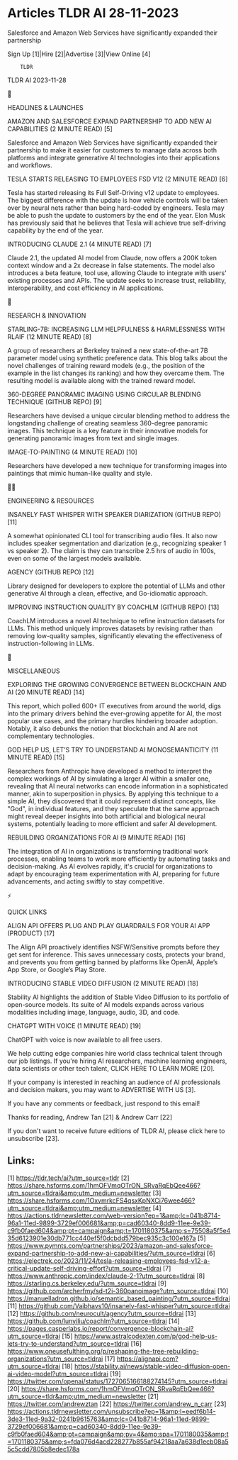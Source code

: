 # Articles TLDR AI 28-11-2023

Salesforce and Amazon Web Services have significantly expanded their
partnership  

Sign Up [1]|Hire [2]|Advertise [3]|View Online [4] 

		TLDR 

TLDR AI 2023-11-28

🚀 

HEADLINES & LAUNCHES

 AMAZON AND SALESFORCE EXPAND PARTNERSHIP TO ADD NEW AI CAPABILITIES
(2 MINUTE READ) [5] 

 Salesforce and Amazon Web Services have significantly expanded their
partnership to make it easier for customers to manage data across both
platforms and integrate generative AI technologies into their
applications and workflows. 

 TESLA STARTS RELEASING TO EMPLOYEES FSD V12 (2 MINUTE READ) [6] 

 Tesla has started releasing its Full Self-Driving v12 update to
employees. The biggest difference with the update is how vehicle
controls will be taken over by neural nets rather than being
hard-coded by engineers. Tesla may be able to push the update to
customers by the end of the year. Elon Musk has previously said that
he believes that Tesla will achieve true self-driving capability by
the end of the year. 

 INTRODUCING CLAUDE 2.1 (4 MINUTE READ) [7] 

 Claude 2.1, the updated AI model from Claude, now offers a 200K token
context window and a 2x decrease in false statements. The model also
introduces a beta feature, tool use, allowing Claude to integrate with
users' existing processes and APIs. The update seeks to increase
trust, reliability, interoperability, and cost efficiency in AI
applications. 

🧠 

RESEARCH & INNOVATION

 STARLING-7B: INCREASING LLM HELPFULNESS & HARMLESSNESS WITH RLAIF (12
MINUTE READ) [8] 

 A group of researchers at Berkeley trained a new state-of-the-art 7B
parameter model using synthetic preference data. This blog talks about
the novel challenges of training reward models (e.g., the position of
the example in the list changes its ranking) and how they overcame
them. The resulting model is available along with the trained reward
model. 

 360-DEGREE PANORAMIC IMAGING USING CIRCULAR BLENDING TECHNIQUE
(GITHUB REPO) [9] 

 Researchers have devised a unique circular blending method to address
the longstanding challenge of creating seamless 360-degree panoramic
images. This technique is a key feature in their innovative models for
generating panoramic images from text and single images. 

 IMAGE-TO-PAINTING (4 MINUTE READ) [10] 

 Researchers have developed a new technique for transforming images
into paintings that mimic human-like quality and style. 

🧑‍💻 

ENGINEERING & RESOURCES

 INSANELY FAST WHISPER WITH SPEAKER DIARIZATION (GITHUB REPO) [11] 

 A somewhat opinionated CLI tool for transcribing audio files. It also
now includes speaker segmentation and diarization (e.g., recognizing
speaker 1 vs speaker 2). The claim is they can transcribe 2.5 hrs of
audio in 100s, even on some of the largest models available. 

 AGENCY (GITHUB REPO) [12] 

 Library designed for developers to explore the potential of LLMs and
other generative AI through a clean, effective, and Go-idiomatic
approach. 

 IMPROVING INSTRUCTION QUALITY BY COACHLM (GITHUB REPO) [13] 

 CoachLM introduces a novel AI technique to refine instruction
datasets for LLMs. This method uniquely improves datasets by revising
rather than removing low-quality samples, significantly elevating the
effectiveness of instruction-following in LLMs. 

🎁 

MISCELLANEOUS

 EXPLORING THE GROWING CONVERGENCE BETWEEN BLOCKCHAIN AND AI (20
MINUTE READ) [14] 

 This report, which polled 600+ IT executives from around the world,
digs into the primary drivers behind the ever-growing appetite for AI,
the most popular use cases, and the primary hurdles hindering broader
adoption. Notably, it also debunks the notion that blockchain and AI
are not complementary technologies. 

 GOD HELP US, LET’S TRY TO UNDERSTAND AI MONOSEMANTICITY (11 MINUTE
READ) [15] 

 Researchers from Anthropic have developed a method to interpret the
complex workings of AI by simulating a larger AI within a smaller one,
revealing that AI neural networks can encode information in a
sophisticated manner, akin to superposition in physics. By applying
this technique to a simple AI, they discovered that it could represent
distinct concepts, like "God", in individual features, and they
speculate that the same approach might reveal deeper insights into
both artificial and biological neural systems, potentially leading to
more efficient and safer AI development. 

 REBUILDING ORGANIZATIONS FOR AI (9 MINUTE READ) [16] 

 The integration of AI in organizations is transforming traditional
work processes, enabling teams to work more efficiently by automating
tasks and decision-making. As AI evolves rapidly, it's crucial for
organizations to adapt by encouraging team experimentation with AI,
preparing for future advancements, and acting swiftly to stay
competitive. 

⚡ 

QUICK LINKS

 ALIGN API OFFERS PLUG AND PLAY GUARDRAILS FOR YOUR AI APP (PRODUCT)
[17] 

 The Align API proactively identifies NSFW/Sensitive prompts before
they get sent for inference. This saves unnecessary costs, protects
your brand, and prevents you from getting banned by platforms like
OpenAI, Apple’s App Store, or Google’s Play Store. 

 INTRODUCING STABLE VIDEO DIFFUSION (2 MINUTE READ) [18] 

 Stability AI highlights the addition of Stable Video Diffusion to its
portfolio of open-source models. Its suite of AI models expands across
various modalities including image, language, audio, 3D, and code. 

 CHATGPT WITH VOICE (1 MINUTE READ) [19] 

 ChatGPT with voice is now available to all free users. 

 We help cutting edge companies hire world class technical talent
through our job listings. If you're hiring AI researchers, machine
learning engineers, data scientists or other tech talent, CLICK HERE
TO LEARN MORE [20]. 

If your company is interested in reaching an audience of AI
professionals and decision makers, you may want to ADVERTISE WITH US
[3]. 

If you have any comments or feedback, just respond to this email! 

Thanks for reading, 
Andrew Tan [21] & Andrew Carr [22] 

If you don't want to receive future editions of TLDR AI, please click
here to unsubscribe [23]. 

 

Links:
------
[1] https://tldr.tech/ai?utm_source=tldr
[2] https://share.hsforms.com/1hmOFVmqOTrON_SRvaRqEbQee466?utm_source=tldrai&amp;utm_medium=newsletter
[3] https://share.hsforms.com/1OxvmrkcFS4qsxKpNXCi76wee466?utm_source=tldrai&amp;utm_medium=newsletter
[4] https://actions.tldrnewsletter.com/web-version?ep=1&amp;lc=041b8714-96a1-11ed-9899-3729ef006681&amp;p=cad60340-8dd9-11ee-9e39-c9fb0faed604&amp;pt=campaign&amp;t=1701180375&amp;s=75508a5f5e435d6123901e30db771cc440ef5f0dcbdd579bec935c3c100e167a
[5] https://www.pymnts.com/partnerships/2023/amazon-and-salesforce-expand-partnership-to-add-new-ai-capabilities/?utm_source=tldrai
[6] https://electrek.co/2023/11/24/tesla-releasing-employees-fsd-v12-a-critical-update-self-driving-effort?utm_source=tldrai
[7] https://www.anthropic.com/index/claude-2-1?utm_source=tldrai
[8] https://starling.cs.berkeley.edu/?utm_source=tldrai
[9] https://github.com/archerfmy/sd-t2i-360panoimage?utm_source=tldrai
[10] https://manuelladron.github.io/semantic_based_painting/?utm_source=tldrai
[11] https://github.com/Vaibhavs10/insanely-fast-whisper?utm_source=tldrai
[12] https://github.com/neurocult/agency?utm_source=tldrai
[13] https://github.com/lunyiliu/coachlm?utm_source=tldrai
[14] https://pages.casperlabs.io/report/convergence-blockchain-ai?utm_source=tldrai
[15] https://www.astralcodexten.com/p/god-help-us-lets-try-to-understand?utm_source=tldrai
[16] https://www.oneusefulthing.org/p/reshaping-the-tree-rebuilding-organizations?utm_source=tldrai
[17] https://alignapi.com?utm_source=tldrai
[18] https://stability.ai/news/stable-video-diffusion-open-ai-video-model?utm_source=tldrai
[19] https://twitter.com/openai/status/1727065166188274145?utm_source=tldrai
[20] https://share.hsforms.com/1hmOFVmqOTrON_SRvaRqEbQee466?utm_source=tldr&amp;utm_medium=newsletter
[21] https://twitter.com/andrewztan
[22] https://twitter.com/andrew_n_carr
[23] https://actions.tldrnewsletter.com/unsubscribe?ep=1&amp;l=eedf6b14-3de3-11ed-9a32-0241b9615763&amp;lc=041b8714-96a1-11ed-9899-3729ef006681&amp;p=cad60340-8dd9-11ee-9e39-c9fb0faed604&amp;pt=campaign&amp;pv=4&amp;spa=1701180035&amp;t=1701180375&amp;s=fda076d4acd228277b855af94218aa7a638d1ecb08a55c5cdd7805b8edec178a